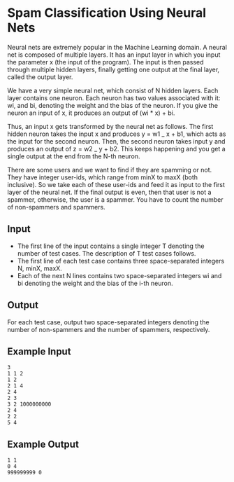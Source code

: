# Spam Classification Using Neural Nets

Neural nets are extremely popular in the Machine Learning domain. A neural net is composed of multiple layers. It has an input layer in which you input the parameter x (the input of the program). The input is then passed through multiple hidden layers, finally getting one output at the final layer, called the output layer.

We have a very simple neural net, which consist of N hidden layers. Each layer contains one neuron. Each neuron has two values associated with it: wi, and bi, denoting the weight and the bias of the neuron. If you give the neuron an input of x, it produces an output of (wi \* x) + bi.

Thus, an input x gets transformed by the neural net as follows. The first hidden neuron takes the input x and produces y = w1 _ x + b1, which acts as the input for the second neuron. Then, the second neuron takes input y and produces an output of z = w2 _ y + b2. This keeps happening and you get a single output at the end from the N-th neuron.

There are some users and we want to find if they are spamming or not. They have integer user-ids, which range from minX to maxX (both inclusive). So we take each of these user-ids and feed it as input to the first layer of the neural net. If the final output is even, then that user is not a spammer, otherwise, the user is a spammer. You have to count the number of non-spammers and spammers.

## Input

- The first line of the input contains a single integer T denoting the number of test cases. The description of T test cases follows.
- The first line of each test case contains three space-separated integers N, minX, maxX.
- Each of the next N lines contains two space-separated integers wi and bi denoting the weight and the bias of the i-th neuron.

## Output

For each test case, output two space-separated integers denoting the number of non-spammers and the number of spammers, respectively.

## Example Input

```
3
1 1 2
1 2
2 1 4
2 4
2 3
3 2 1000000000
2 4
2 2
5 4
```

## Example Output

```
1 1
0 4
999999999 0
```
